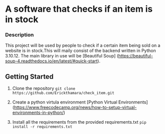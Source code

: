 # A software that checks if an item is in stock
### Description
This project will be used by people to check if a certain item being sold on a website is in stock.This will maily consist of the backend written in Python 3.10.12. The main library in use will be [Beautiful Soup] (https://beautiful-soup-4.readthedocs.io/en/latest/#quick-start).

## Getting Started
1. Clone the repository
    `git clone https://github.com/Erickthamara/check_item.git`

2. Create a python virtula environment
     [Python Virtual Environments] (https://www.freecodecamp.org/news/how-to-setup-virtual-environments-in-python/)

3. Install all the requirements from the provided requirements.txt
    `pip install -r requirements.txt`

